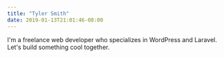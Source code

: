 ```yaml
---
title: "Tyler Smith"
date: 2019-01-13T21:01:46-08:00
---
```

I'm a freelance web developer who specializes in WordPress and Laravel. Let's build something cool together.